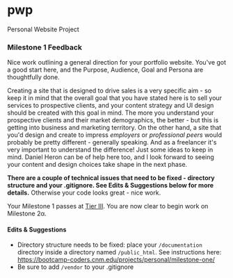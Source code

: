 # pwp
Personal Website Project

### Milestone 1 Feedback
Nice work outlining a general direction for your portfolio website. You've got a good start here, and the Purpose, Audience, Goal and Persona are thoughtfully done. 

Creating a site that is designed to drive sales is a very specific aim - so keep it in mind that the overall goal that you have stated here is to sell your services to prospective clients, and your content strategy and UI design should be created with this goal in mind. The more you understand your prospective clients and their market demographics, the better - but this is getting into business and marketing territory. On the other hand, a site that you'd design and create to impress _employers_ or _professional peers_ would probably be pretty different - generally speaking. And as a freelancer it's very important to understand the difference! Just some ideas to keep in mind. Daniel Heron can be of help here too, and I look forward to seeing your content and design choices take shape in the next phase.

**There are a couple of technical issues that need to be fixed - directory structure and your .gitignore. See Edits &amp; Suggestions below for more details.** Otherwise your code looks great - nice work.

Your Milestone 1 passes at [Tier III](https://bootcamp-coders.cnm.edu/projects/personal/rubric/). You are now clear to begin work on Milestone 2&alpha;.

#### Edits &amp; Suggestions
- Directory structure needs to be fixed: place your `/documentation` directory inside a directory named `/public_html`. See instructions here: https://bootcamp-coders.cnm.edu/projects/personal/milestone-one/
- Be sure to add `/vendor` to your .gitignore
